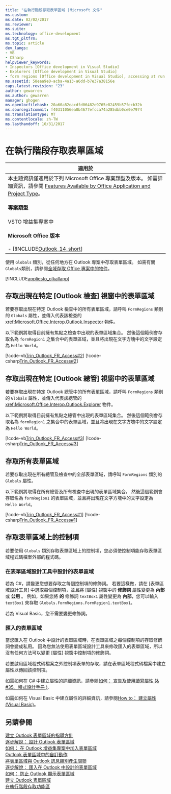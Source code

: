 ```yaml
---
title: "在執行階段存取表單區域 |Microsoft 文件"
ms.custom: 
ms.date: 02/02/2017
ms.reviewer: 
ms.suite: 
ms.technology: office-development
ms.tgt_pltfrm: 
ms.topic: article
dev_langs:
- VB
- CSharp
helpviewer_keywords:
- Inspectors [Office development in Visual Studio]
- Explorers [Office development in Visual Studio]
- form regions [Office development in Visual Studio], accessing at run time
ms.assetid: 58eaa9e0-acba-4a13-a6dd-b7e37a38156e
caps.latest.revision: "23"
author: gewarren
ms.author: gewarren
manager: ghogen
ms.openlocfilehash: 20a60a82eacdfd06482e9765e82459b57fecb32b
ms.sourcegitcommit: f40311056ea0b4677efcca74a285dbb0ce0e7974
ms.translationtype: MT
ms.contentlocale: zh-TW
ms.lasthandoff: 10/31/2017
---
```

# <a name="accessing-a-form-region-at-run-time"></a>在執行階段存取表單區域
  
  
|適用於|  
|----------------|  
|本主題資訊僅適用於下列 Microsoft Office 專案類型及版本。 如需詳細資訊，請參閱 [Features Available by Office Application and Project Type](../vsto/features-available-by-office-application-and-project-type.md)。<br /><br /> **專案類型**<br /><br /> VSTO 增益集專案中<br /><br /> **Microsoft Office 版本**<br /><br /> -   [!INCLUDE[Outlook_14_short](../vsto/includes/outlook-14-short-md.md)]|  
  
 使用 `Globals` 類別，從任何地方在 Outlook 專案中存取表單區域。 如需有關`Globals`類別，請參閱[全域存取 Office 專案中的物件](../vsto/global-access-to-objects-in-office-projects.md)。  
  
 [!INCLUDE[appliesto_olkallapp](../vsto/includes/appliesto-olkallapp-md.md)]  
  
## <a name="accessing-form-regions-that-appear-in-a-specific-outlook-inspector-window"></a>存取出現在特定 [Outlook 檢查] 視窗中的表單區域  
 若要存取出現在特定 Outlook 檢查中的所有表單區域，請呼叫 `FormRegions` 類別的 `Globals` 屬性，並傳入代表該檢查的 <xref:Microsoft.Office.Interop.Outlook.Inspector> 物件。  
  
 以下範例將取得目前擁有焦點之檢查中出現的表單區域集合。 然後這個範例會存取名為 `formRegion1` 之集合中的表單區域，並且將出現在文字方塊中的文字設定為 `Hello World`。  
  
 [!code-vb[Trin_Outlook_FR_Access#2](../vsto/codesnippet/VisualBasic/Trin_Outlook_FR_Access_O12/ThisAddIn.vb#2)]
 [!code-csharp[Trin_Outlook_FR_Access#2](../vsto/codesnippet/CSharp/Trin_Outlook_FR_Access_O12/ThisAddIn.cs#2)]  
  
## <a name="accessing-form-regions-that-appear-in-a-specific-outlook-explorer-window"></a>存取出現在特定 [Outlook 總管] 視窗中的表單區域  
 若要存取出現在特定 Outlook 總管中的所有表單區域，請呼叫 `FormRegions` 類別的 `Globals` 屬性，並傳入代表該總管的 <xref:Microsoft.Office.Interop.Outlook.Explorer> 物件。  
  
 以下範例將取得目前擁有焦點之總管中出現的表單區域集合。 然後這個範例會存取名為 `formRegion1` 之集合中的表單區域，並且將出現在文字方塊中的文字設定為 `Hello World`。  
  
 [!code-vb[Trin_Outlook_FR_Access#3](../vsto/codesnippet/VisualBasic/Trin_Outlook_FR_Access_O12/ThisAddIn.vb#3)]
 [!code-csharp[Trin_Outlook_FR_Access#3](../vsto/codesnippet/CSharp/Trin_Outlook_FR_Access_O12/ThisAddIn.cs#3)]  
  
## <a name="accessing-all-form-regions"></a>存取所有表單區域  
 若要存取出現在所有總管及檢查中的全部表單區域，請呼叫 `FormRegions` 類別的 `Globals` 屬性。  
  
 以下範例將取得在所有總管及所有檢查中出現的表單區域集合。 然後這個範例會存取名為 `formRegion1` 的表單區域，並且將出現在文字方塊中的文字設定為 `Hello World`。  
  
 [!code-vb[Trin_Outlook_FR_Access#1](../vsto/codesnippet/VisualBasic/Trin_Outlook_FR_Access_O12/ThisAddIn.vb#1)]
 [!code-csharp[Trin_Outlook_FR_Access#1](../vsto/codesnippet/CSharp/Trin_Outlook_FR_Access_O12/ThisAddIn.cs#1)]  
  
## <a name="accessing-controls-on-a-form-region"></a>存取表單區域上的控制項  
 若要使用 `Globals` 類別存取表單區域上的控制項，您必須使控制項能存取表單區域程式碼檔案外部的程式碼。  
  
### <a name="form-regions-designed-in-the-form-region-designer"></a>在表單區域設計工具中設計的表單區域  
 若為 C#，請變更您想要存取之每個控制項的修飾詞。 若要這樣做，請在 [表單區域設計工具] 中選取每個控制項，並且將 [屬性]  視窗中的 **修飾詞** 屬性變更為 **內部** 或 **公用** 。 例如，如果您將 **的** 修飾詞 `textBox1` 屬性變更為 **內部**，您可以輸入 `textBox1` 來存取 `Globals.FormRegions.FormRegion1.textBox1`。  
  
 若為 Visual Basic，您不需要變更修飾詞。  
  
### <a name="imported-form-regions"></a>匯入的表單區域  
 當您匯入在 Outlook 中設計的表單區域時，在表單區域之每個控制項的存取修飾詞會變成私用。 因為您無法使用表單區域設計工具來修改匯入的表單區域，所以沒有任何方法可以變更 [屬性]  視窗中控制項的修飾詞。  
  
 若要啟用區域程式碼檔案之外控制項表單的存取，請在表單區域程式碼檔案中建立屬性以傳回該控制項。  
  
 如需如何在 C# 中建立屬性的詳細資訊，請參閱[如何： 宣告及使用讀寫屬性 &#40;& #35。程式設計手冊 &#41;](/dotnet/csharp/programming-guide/classes-and-structs/how-to-declare-and-use-read-write-properties).  
  
 如需如何在 Visual Basic 中建立屬性的詳細資訊，請參閱[How to： 建立屬性 (Visual Basic)](/dotnet/visual-basic/programming-guide/language-features/procedures/how-to-create-a-property)。  
  
## <a name="see-also"></a>另請參閱  
 [建立 Outlook 表單區域的指導方針](../vsto/guidelines-for-creating-outlook-form-regions.md)   
 [逐步解說： 設計 Outlook 表單區域](../vsto/walkthrough-designing-an-outlook-form-region.md)   
 [如何： 在 Outlook 增益集專案中加入表單區域](../vsto/how-to-add-a-form-region-to-an-outlook-add-in-project.md)   
 [Outlook 表單區域中的自訂動作](../vsto/custom-actions-in-outlook-form-regions.md)   
 [將表單區域與 Outlook 訊息類別產生關聯](../vsto/associating-a-form-region-with-an-outlook-message-class.md)   
 [逐步解說： 匯入在 Outlook 中設計的表單區域](../vsto/walkthrough-importing-a-form-region-that-is-designed-in-outlook.md)   
 [如何： 防止 Outlook 顯示表單區域](../vsto/how-to-prevent-outlook-from-displaying-a-form-region.md)   
 [建立 Outlook 表單區域](../vsto/creating-outlook-form-regions.md)   
 [在執行階段存取功能區](../vsto/accessing-the-ribbon-at-run-time.md)  
  
  